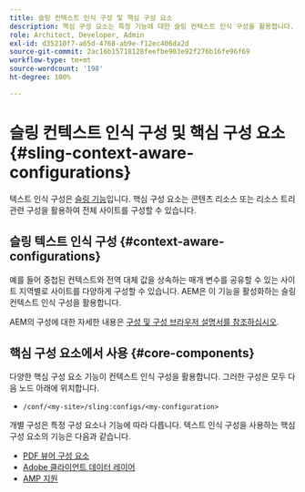 ```yaml
---
title: 슬링 컨텍스트 인식 구성 및 핵심 구성 요소
description: 핵심 구성 요소는 특정 기능에 대한 슬링 컨텍스트 인식 구성을 활용합니다.
role: Architect, Developer, Admin
exl-id: d35210f7-a65d-4768-ab9e-f12ec406da2d
source-git-commit: 2ac16b15718128feefbe903e92f276b16fe96f69
workflow-type: tm+mt
source-wordcount: '198'
ht-degree: 100%

---
```


# 슬링 컨텍스트 인식 구성 및 핵심 구성 요소 {#sling-context-aware-configurations}

텍스트 인식 구성은 [슬링 기능](https://sling.apache.org/documentation/bundles/context-aware-configuration/context-aware-configuration.html)입니다. 핵심 구성 요소는 콘텐츠 리소스 또는 리소스 트리 관련 구성을 활용하여 전체 사이트를 구성할 수 있습니다.

## 슬링 텍스트 인식 구성 {#context-aware-configurations}

예를 들어 중첩된 컨텍스트와 전역 대체 값을 상속하는 매개 변수를 공유할 수 있는 사이트 지역별로 사이트를 다양하게 구성할 수 있습니다. AEM은 이 기능을 활성화하는 슬링 컨텍스트 인식 구성을 활용합니다.

AEM의 구성에 대한 자세한 내용은 [구성 및 구성 브라우저 설명서를 참조하십시오](https://experienceleague.adobe.com/docs/experience-manager-cloud-service/implementing/developing/configurations.html).

## 핵심 구성 요소에서 사용 {#core-components}

다양한 핵심 구성 요소 기능이 컨텍스트 인식 구성을 활용합니다. 그러한 구성은 모두 다음 노드 아래에 위치합니다.

* `/conf/<my-site>/sling:configs/<my-configuration>`

개별 구성은 특정 구성 요소나 기능에 따라 다릅니다. 텍스트 인식 구성을 사용하는 핵심 구성 요소의 기능은 다음과 같습니다.

* [PDF 뷰어 구성 요소](https://github.com/adobe/aem-core-wcm-components/tree/master/content/src/content/jcr_root/apps/core/wcm/components/pdfviewer/v1/pdfviewer#context-aware-config)
* [Adobe 클라이언트 데이터 레이어](/help/developing/data-layer/overview.md#installation-activation)
* [AMP 지원](https://github.com/adobe/aem-core-wcm-components/tree/master/extensions/amp)
